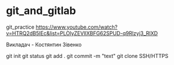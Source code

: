# git_and_gitlab
git_practice
https://www.youtube.com/watch?v=HTRQ2dB5IEc&list=PLOlyZEVllXBFG62SPUD-q9Rlzyj3_RlXD

Викладач - Костянтин Зівенко

git init
git status
git add .
git commit -m "text"
git clone SSH/HTTPS
